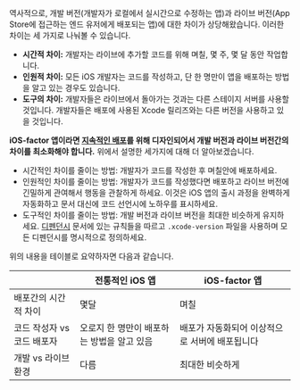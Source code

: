 역사적으로, 개발 버전(개발자가 로컬에서 실시간으로 수정하는 앱)과 라이브 버전(App Store에 접근하는 엔드 유저에게 배포되는 앱)에 대한 차이가 상당해왔습니다. 이러한 차이는 세 가지로 나눠볼 수 있습니다.

- **시간적 차이:** 개발자는 라이브에 추가할 코드를 위해 며칠, 몇 주, 몇 달 동안 작업합니다.
- **인원적 차이:** 모든 iOS 개발자는 코드를 작성하고, 단 한 명만이 앱을 배포하는 방법을 알고 있는 경우도 있습니다.
- **도구의 차이:** 개발자들은 라이브에서 돌아가는 것과는 다른 스테이지 서버를 사용할 것입니다. 개발자들은 배포에 사용된 Xcode 릴리즈와는 다른 버전을 사용하고 있을 것입니다.

**iOS-factor 앱이라면 [지속적인 배포](https://avc.com/2011/02/continuous-deployment/)를 위해 디자인되어서 개발 버전과 라이브 버전간의 차이를 최소화해야 합니다.** 위에서 설명한 세가지에 대해 더 알아보겠습니다.

- 시간적인 차이를 줄이는 방법: 개발자가 코드를 작성한 후 며칠안에 배포하세요.
- 인원적인 차이를 줄이는 방법: 개발자가 코드를 작성했다면 배포하고 라이브 버전에 긴밀하게 관여해서 행동을 관찰하게 하세요. 이것은 iOS 앱의 출시 과정을 완벽하게 자동화하고 문서 대신에 코드 선언시에 노하우를 표시하세요.
- 도구적인 차이를 줄이는 방법: 개발 버전과 라이브 버전을 최대한 비슷하게 유지하세요. [디펜던시](/ko/dependencies) 문서에 있는 규칙들을 따르고 `.xcode-version` 파일을 사용하며 모든 디펜던시를 명시적으로 정의하세요.

위의 내용을 테이블로 요약하자면 다음과 같습니다.

|          | 전통적인 iOS 앱 | iOS-factor 앱 |
|----------|---------------------|----------------|
| 배포간의 시간적 차이 | 몇달 | 며칠 |
| 코드 작성자 vs 코드 배포자 | 오로지 한 명만이 배포하는 방법을 알고 있음 | 배포가 자동화되어 이상적으로 서버에 배포됩니다 |
| 개발 vs 라이브 환경 | 다름 | 최대한 비슷하게 |
